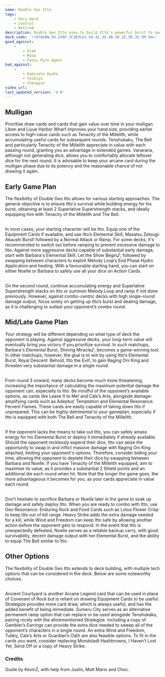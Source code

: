 ```yaml
---
name: Double Geo Itto
tags:
    - Very Hard
    - Control
    - Retired
description: Double Geo Itto aims to build Itto’s powerful burst to sweep the enemy in one combo round, while protecting Itto through the use of powerful Equipment Cards such as Tenacity of the Millelith and The Bell. In addition, the deck can leverage Barbara’s Melody Loop alongside cards like Tenshukaku to outlast and outvalue the opponent during the end game. Finish the game with the powerful Wind and Freedom combined with Heavy Strike, removing all potential counterplays from your opponent.
deck_code: '!!074G0N.5U.2V6P.3C3K3L63.69.41.3X.40.3D.2I.5R.3S.5M.5H='
good_against:
    - 
        - Klee
        - Mona
        - Fatui Pyro Agent
bad_against:
    - 
        - Kamisato Ayaka
        - Yoimiya
        - Chongyun
video_url: ''
last_updated_version: '4.0'
--- 
```


## Mulligan
<CardRow :cards= "['Tenacity of the Millelith', 'The Bell', 'Liben', 'Liyue Harbor Wharf', 'Tenshukaku']"></CardRow>

Prioritise draw cards and cards that gain value over time in your mulligan. Liben and Liyue Harbor Wharf improves your hand size, providing earlier access to high-value cards such as Tenacity of the Millelith, while accumulating useful cards for subsequent rounds. Tenshukaku, The Bell and particularly Tenacity of the Millelith appreciate in value with each passing round, granting you an advantage in extended games. Vanarana, although not generating dice, allows you to comfortably allocate leftover dice for the next round. It is advisable to keep your arcane card during the mulligan phase due to its potency and the reasonable chance of not drawing it again.

## Early Game Plan

The flexibility of Double Geo Itto allows for various starting approaches. The general objective is to ensure Itto's survival while building energy for his burst, obtaining at least 2 Superlative Superstrength stacks, and ideally equipping him with Tenacity of the Millelith and The Bell. <br></br>

In most cases, your starting character will be Itto. Equip one of the Equipment Cards if available, and use Itto’s Elemental Skill, Masatsu Zetsugi: Akaushi Burst! followed by a Normal Attack or Ramp. For some decks, it's recommended to switch out before ramping to prevent excessive damage to Itto. Against more aggressive decks capable of substantial early damage, start with Barbara's Elemental Skill, Let the Show Begin♪, followed by swapping between characters to exploit Melody Loop’s End Phase Hydro Application and healing. With a favourable starting hand, you can start on either Noelle or Barbara to safely use all your dice on Action Cards. <br></br>

On the second round, continue accumulating energy and Superlative Superstrength stacks on Itto or summon Melody Loop and ramp if not done previously. However, against combo-centric decks with high single-round damage output, focus solely on getting up Itto’s burst and dealing damage, as it is challenging to outlast your opponent’s combo round.

## Mid/Late Game Plan

Your strategy will be different depending on what type of deck the opponent is playing. Against aggressive decks, your long-term value will eventually bring you victory if you prioritize survival. In such matchups, Barbara's Elemental Burst, Shining Miracle♪, becomes a game-winning tool. In other matchups, however, the goal is to win by using Itto’s Elemental Burst, Royal Descent: Behold, Itto the Evil!, to gain Raging Oni King and threaten very substantial damage in a single round. <br></br>

From round 3 onward, many decks become much more threatening, increasing the importance of calculating the maximum potential damage the opponent can, especially to Itto. Be mindful of the opponent’s available options, as cards like Leave It to Me! and Calx’s Arts, alongside damage-amplifying cards such as Adeptus’ Temptation and Elemental Resonance: Fervent Flames. These cards are easily capable of taking down Itto if unprepared. This can be highly detrimental to your gameplan, especially if Itto is equipped with both The Bell and Tenacity of the Millelith.  <br></br>

If the opponent lacks the means to take out Itto, you can safely amass energy for his Elemental Burst or deploy it immediately if already available. Should the opponent recklessly expend their dice, Itto can seize the opportunity to swap in and inflict massive damage with Raging Oni King attached, limiting your opponent's options. Therefore, consider biding your time, allowing the opponent to deplete their dice by swapping between Barbara and Noelle. If you have Tenacity of the Millelith equipped, aim to maximise its value, as it provides a substantial 2 Shield points and an additional die each round when hit. Note that the longer the game goes, the more advantageous it becomes for you, as your cards appreciate in value each round. <br></br>

Don’t hesitate to sacrifice Barbara or Noelle later in the game to soak up damage and safely deploy Itto. When you are ready to combo with Itto, use Geo Resonance: Enduring Rock and Food Cards such as Lotus Flower Crisp to keep Itto out of kill range. Heavy Strike adds the extra damage needed for a kill, while Wind and Freedom can keep Itto safe by allowing another action before the opponent gets to respond. In the event that Itto is unexpectedly defeated, Noelle serves as a reliable backup carry, with good survivability, decent damage output with her Elemental Burst, and the ability to equip The Bell similar to Itto.

## Other Options
<CardRow :cards= "['Ancient Courtyard', 'Strategize', 'Sumeru City', 'Gambler\'s Earrings', 'Guardian\'s Oath']"></CardRow>

The flexibility of Double Geo Itto extends to deck building, with multiple tech options that can be considered in the deck. Below are some noteworthy choices. <br></br>

Ancient Courtyard is another Arcane Legend card that can be used in place of Covenant of Rock but is reliant on drawing Equipment Cards to be useful. Strategize provides more card draw, which is always useful, and has the added benefit of being immediate. Sumeru City serves as an alternative permanent ramp option that can replace or be used alongside Tenshukaku, pairing nicely with the aforementioned Strategize. Including a copy of Gambler’s Earrings can provide the extra dice needed to sweep all of the opponent’s characters in a single round. An extra Wind and Freedom, Tubby, Calx’s Arts or Guardian’s Oath are also feasible options. To fit in the cards you want, consider replacing Mondstadt Hashbrowns, I Haven’t Lost Yet, Send Off or a copy of Heavy Strike.

### Credits
Guide by KevinZ, with help from Juslin, Matt Mario and Choc.


